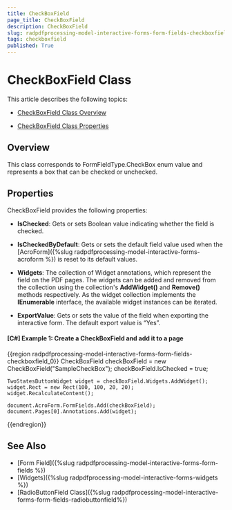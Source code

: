 ```yaml
---
title: CheckBoxField 
page_title: CheckBoxField 
description: CheckBoxField 
slug: radpdfprocessing-model-interactive-forms-form-fields-checkboxfield
tags: checkboxfield
published: True
---
```



# CheckBoxField Class


This article describes the following topics:

* [CheckBoxField Class Overview](#overview)

* [CheckBoxField Class Properties](#properties)

## Overview

This class corresponds to FormFieldType.CheckBox enum value and represents a box that can be checked or unchecked. 


## Properties

CheckBoxField provides the following properties:

* **IsChecked**: Gets or sets Boolean value indicating whether the field is checked.

* **IsCheckedByDefault**: Gets or sets the default field value used when the [AcroForm]({%slug radpdfprocessing-model-interactive-forms-acroform %}) is reset to its default values.

* **Widgets**: The collection of Widget annotations, which represent the field on the PDF pages. The widgets can be added and removed from the collection using the collection's **AddWidget()** and **Remove()** methods respectively. As the widget collection implements the **IEnumerable** interface, the available widget instances can be iterated.


* **ExportValue**: Gets or sets the value of the field when exporting the interactive form. The default export value is “Yes”.

#### **[C#] Example 1: Create a CheckBoxField and add it to a page**
{{region radpdfprocessing-model-interactive-forms-form-fields-checkboxfield_0}}
	CheckBoxField checkBoxField = new CheckBoxField("SampleCheckBox");
	checkBoxField.IsChecked = true;
	
	TwoStatesButtonWidget widget = checkBoxField.Widgets.AddWidget();
	widget.Rect = new Rect(100, 100, 20, 20);
	widget.RecalculateContent();

	document.AcroForm.FormFields.Add(checkBoxField);
	document.Pages[0].Annotations.Add(widget);
{{endregion}}


## See Also

* [Form Field]({%slug radpdfprocessing-model-interactive-forms-form-fields %})
* [Widgets]({%slug radpdfprocessing-model-interactive-forms-widgets %})
* [RadioButtonField Class]({%slug radpdfprocessing-model-interactive-forms-form-fields-radiobuttonfield%})
